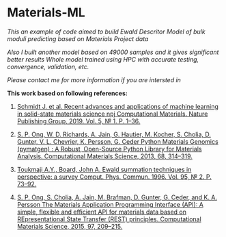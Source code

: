 # Materials-ML
*This an example of code aimed to build Ewald Descritor Model of bulk moduli predicting based on Materials Project data*

*Also I built another model based on 49000 samples and it gives significant better results*
*Whole model trained using HPC with accurate testing, convergence, validation, etc.*

*Please contact me for more information if you are intersted in*

**This work based on following references:**

1) [Schmidt J. et al. 
Recent advances and applications of machine learning in solid-state materials science 
npj Computational Materials. Nature Publishing Group, 2019. Vol. 5, № 1. P. 1–36.](https://doi.org/10.1038/s41524-019-0221-0)

2) [S. P. Ong, W. D. Richards, A. Jain, G. Hautier, M. Kocher, S. Cholia, D. Gunter, V. L. Chevrier, K. Persson, G. Ceder
Python Materials Genomics (pymatgen) : A Robust, Open-Source Python Library for Materials Analysis.
Computational Materials Science, 2013, 68, 314–319.](https://doi:10.1016/j.commatsci.2012.10.028)

3) [Toukmaji A.Y., Board, John A. 
Ewald summation techniques in perspective: a survey
Comput. Phys. Commun. 1996. Vol. 95, № 2. P. 73–92.](https://doi.org/10.1016/0010-4655(96)00016-1)

4) [S. P. Ong, S. Cholia, A. Jain, M. Brafman, D. Gunter, G. Ceder, and K. A. Persson
The Materials Application Programming Interface (API): A simple, flexible and efficient API for materials data based on REpresentational State Transfer (REST) principles.
Computational Materials Science, 2015, 97, 209–215.](https://doi:10.1016/j.commatsci.2014.10.037)
